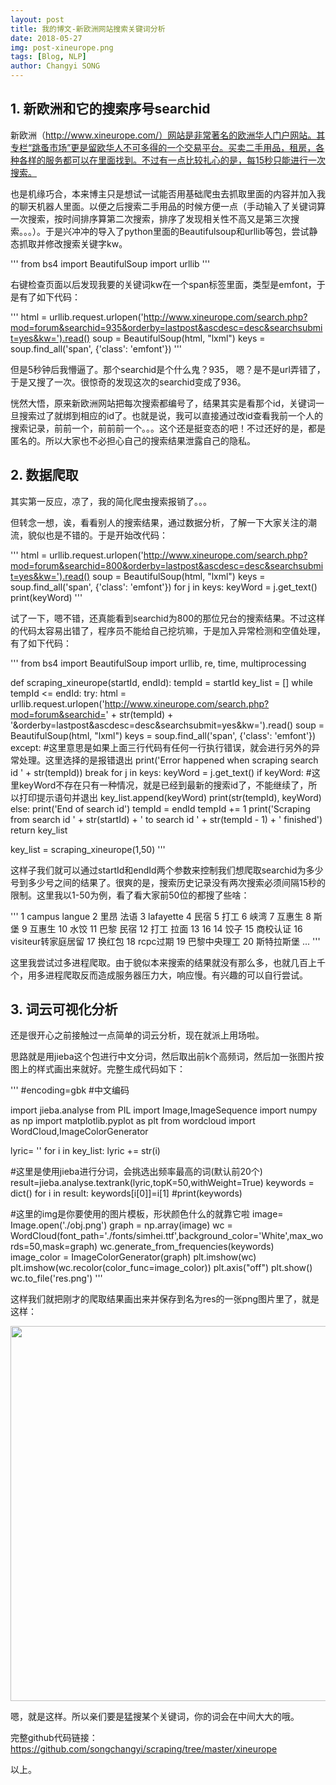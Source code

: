 ```yaml
---
layout: post
title: 我的博文-新欧洲网站搜索关键词分析
date: 2018-05-27
img: post-xineurope.png
tags: [Blog, NLP]
author: Changyi SONG
---
```


## 1. 新欧洲和它的搜索序号searchid
新欧洲（http://www.xineurope.com/）网站是非常著名的欧洲华人门户网站。其专栏“跳蚤市场”更是留欧华人不可多得的一个交易平台。买卖二手用品，租房，各种各样的服务都可以在里面找到。不过有一点比较扎心的是，每15秒只能进行一次搜索。

也是机缘巧合，本来博主只是想试一试能否用基础爬虫去抓取里面的内容并加入我的聊天机器人里面。以便之后搜索二手用品的时候方便一点（手动输入了关键词算一次搜索，按时间排序算第二次搜索，排序了发现相关性不高又是第三次搜索。。。）。于是兴冲冲的导入了python里面的Beautifulsoup和urllib等包，尝试静态抓取并修改搜索关键字kw。

'''
from bs4 import BeautifulSoup
import urllib
'''

右键检查页面以后发现我要的关键词kw在一个span标签里面，类型是emfont，于是有了如下代码：

'''
html = urllib.request.urlopen('http://www.xineurope.com/search.php?mod=forum&searchid=935&orderby=lastpost&ascdesc=desc&searchsubmit=yes&kw=').read()
soup = BeautifulSoup(html, "lxml")
keys = soup.find_all('span', {'class': 'emfont'})
'''

但是5秒钟后我懵逼了。那个searchid是个什么鬼？935， 嗯？是不是url弄错了，于是又搜了一次。很惊奇的发现这次的searchid变成了936。

恍然大悟，原来新欧洲网站把每次搜索都编号了，结果其实是看那个id，关键词一旦搜索过了就绑到相应的id了。也就是说，我可以直接通过改id查看我前一个人的搜索记录，前前一个，前前前一个。。。这个还是挺变态的吧！不过还好的是，都是匿名的。所以大家也不必担心自己的搜索结果泄露自己的隐私。

## 2. 数据爬取
其实第一反应，凉了，我的简化爬虫搜索报销了。。。

但转念一想，诶，看看别人的搜索结果，通过数据分析，了解一下大家关注的潮流，貌似也是不错的。于是开始改代码：

'''
html = urllib.request.urlopen('http://www.xineurope.com/search.php?mod=forum&searchid=800&orderby=lastpost&ascdesc=desc&searchsubmit=yes&kw=').read()
soup = BeautifulSoup(html, "lxml")
keys = soup.find_all('span', {'class': 'emfont'})
for j in keys:
	keyWord = j.get_text()
	print(keyWord)
'''

试了一下，嗯不错，还真能看到searchid为800的那位兄台的搜索结果。不过这样的代码太容易出错了，程序员不能给自己挖坑嘛，于是加入异常检测和空值处理，有了如下代码：

'''
from bs4 import BeautifulSoup
import urllib, re, time, multiprocessing

def scraping_xineurope(startId, endId):
    tempId = startId
    key_list = []
    while tempId <= endId:
        try:
            html = urllib.request.urlopen('http://www.xineurope.com/search.php?mod=forum&searchid=' + str(tempId) + '&orderby=lastpost&ascdesc=desc&searchsubmit=yes&kw=').read()
            soup = BeautifulSoup(html, "lxml")
            keys = soup.find_all('span', {'class': 'emfont'})
        except: #这里意思是如果上面三行代码有任何一行执行错误，就会进行另外的异常处理。这里选择的是报错退出
            print('Error happened when scraping search id ' + str(tempId))
            break
        for j in keys:
            keyWord = j.get_text()
            if keyWord: #这里keyWord不存在只有一种情况，就是已经到最新的搜索id了，不能继续了，所以打印提示语句并退出
                key_list.append(keyWord)
                print(str(tempId), keyWord)
            else:
                print('End of search id')
                tempId = endId
        tempId += 1
    print('Scraping from search id ' + str(startId) + ' to search id ' + str(tempId - 1) + ' finished')
    return key_list
	
key_list = scraping_xineurope(1,50)
'''

这样子我们就可以通过startId和endId两个参数来控制我们想爬取searchid为多少号到多少号之间的结果了。很爽的是，搜索历史记录没有两次搜索必须间隔15秒的限制。这里我以1-50为例，看了看大家前50位的都搜了些啥：

'''
1 campus langue
2 里昂 法语
3 lafayette
4 民宿
5 打工
6 峡湾
7 互惠生
8 斯堡
9 互惠生
10 水饺
11 巴黎 民宿
12 打工 拉面
13 16
14 饺子
15 商校认证
16 visiteur转家庭居留
17 换红包
18 rcpc过期
19 巴黎中央理工
20 斯特拉斯堡
...
'''

这里我尝试过多进程爬取。由于貌似本来搜索的结果就没有那么多，也就几百上千个，用多进程爬取反而造成服务器压力大，响应慢。有兴趣的可以自行尝试。

## 3. 词云可视化分析
还是很开心之前接触过一点简单的词云分析，现在就派上用场啦。

思路就是用jieba这个包进行中文分词，然后取出前k个高频词，然后加一张图片按图上的样式画出来就好。完整生成代码如下：

'''
#encoding=gbk #中文编码

import jieba.analyse
from PIL import Image,ImageSequence
import numpy as np
import matplotlib.pyplot as plt
from wordcloud import WordCloud,ImageColorGenerator

lyric= ''
for i in key_list:
    lyric += str(i)
    
#这里是使用jieba进行分词，会挑选出频率最高的词(默认前20个)
result=jieba.analyse.textrank(lyric,topK=50,withWeight=True)
keywords = dict()
for i in result:
    keywords[i[0]]=i[1]
#print(keywords)

#这里的img是你要使用的图片模板，形状颜色什么的就靠它啦
image= Image.open('./obj.png')
graph = np.array(image)
wc = WordCloud(font_path='./fonts/simhei.ttf',background_color='White',max_words=50,mask=graph)
wc.generate_from_frequencies(keywords)
image_color = ImageColorGenerator(graph)
plt.imshow(wc)
plt.imshow(wc.recolor(color_func=image_color))
plt.axis("off")
plt.show()
wc.to_file('res.png')
'''

这样我们就把刚才的爬取结果画出来并保存到名为res的一张png图片里了，就是这样：

<img width="600" src="{{ site.baseurl }}/assets/img/resultXineurope.png">

嗯，就是这样。所以亲们要是猛搜某个关键词，你的词会在中间大大的哦。

完整github代码链接：https://github.com/songchangyi/scraping/tree/master/xineurope

以上。